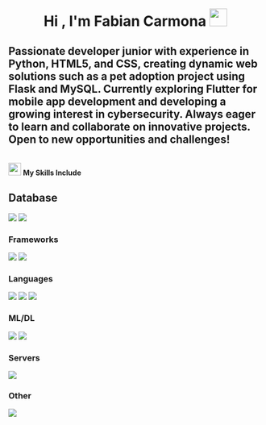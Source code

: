 <h1 align="center"><b>Hi , I'm Fabian Carmona </b><img src="https://media.giphy.com/media/hvRJCLFzcasrR4ia7z/giphy.gif" width="35"></h1>
<h2 align="left">Passionate developer junior with experience in Python, HTML5, and CSS, creating dynamic web solutions such as a pet adoption project using Flask and MySQL. Currently exploring Flutter for mobile app development and developing a growing interest in cybersecurity. Always eager to learn and collaborate on innovative projects. Open to new opportunities and challenges!</h2>
<br>
<img src="https://media2.giphy.com/media/QssGEmpkyEOhBCb7e1/giphy.gif?cid=ecf05e47a0n3gi1bfqntqmob8g9aid1oyj2wr3ds3mg700bl&rid=giphy.gif" width ="25">
<b>My Skills Include</b>

<h2>Database</h2>
<img src= "https://img.shields.io/badge/MariaDB-003545?style=for-the-badge&logo=mariadb&logoColor=white">
<img src= "https://img.shields.io/badge/mysql-4479A1.svg?style=for-the-badge&logo=mysql&logoColor=white">
<br>

<h3>Frameworks</h3>
<img src= "https://img.shields.io/badge/jinja-white.svg?style=for-the-badge&logo=jinja&logoColor=black">
<img src= "https://img.shields.io/badge/plotly-3F4F75.svg?style=for-the-badge&logo=plotly&logoColor=white">
<br>

<h3>Languages</h3>
<img src="https://img.shields.io/badge/python-3670A0?style=for-the-badge&logo=python&logoColor=ffdd54">
<img src="https://img.shields.io/badge/html5-%23E34F26.svg?style=for-the-badge&logo=html5&logoColor=white">
<img src="https://img.shields.io/badge/css3-%231572B6.svg?style=for-the-badge&logo=css3&logoColor=white">
<br>

<h3>ML/DL</h3>
<img src="https://img.shields.io/badge/Matplotlib-%23ffffff.svg?style=for-the-badge&logo=Matplotlib&logoColor=black">
<img src="https://img.shields.io/badge/pandas-%23150458.svg?style=for-the-badge&logo=pandas&logoColor=white">
<br>

<h3>Servers</h3>
<img src="https://img.shields.io/badge/power_bi-F2C811?style=for-the-badge&logo=powerbi&logoColor=black">
<br>

<h3>Other</h3>
<img src="https://img.shields.io/badge/power_bi-F2C811?style=for-the-badge&logo=powerbi&logoColor=black">
<img src="">

